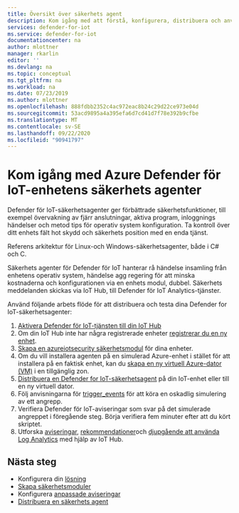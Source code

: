 ```yaml
---
title: Översikt över säkerhets agent
description: Kom igång med att förstå, konfigurera, distribuera och använda Azure Defender för IoT Security Service-agenter på dina IoT-enheter.
services: defender-for-iot
ms.service: defender-for-iot
documentationcenter: na
author: mlottner
manager: rkarlin
editor: ''
ms.devlang: na
ms.topic: conceptual
ms.tgt_pltfrm: na
ms.workload: na
ms.date: 07/23/2019
ms.author: mlottner
ms.openlocfilehash: 888fdbb2352c4ac972eac8b24c29d22ce973e04d
ms.sourcegitcommit: 53acd9895a4a395efa6d7cd41d7f78e392b9cfbe
ms.translationtype: MT
ms.contentlocale: sv-SE
ms.lasthandoff: 09/22/2020
ms.locfileid: "90941797"
---
```

# <a name="get-started-with-azure-defender-for-iot-device-security-agents"></a>Kom igång med Azure Defender för IoT-enhetens säkerhets agenter

Defender för IoT-säkerhetsagenter ger förbättrade säkerhetsfunktioner, till exempel övervakning av fjärr anslutningar, aktiva program, inloggnings händelser och metod tips för operativ system konfiguration. Ta kontroll över ditt enhets fält hot skydd och säkerhets position med en enda tjänst.

Referens arkitektur för Linux-och Windows-säkerhetsagenter, både i C# och C.

Säkerhets agenter för Defender för IoT hanterar rå händelse insamling från enhetens operativ system, händelse agg regering för att minska kostnaderna och konfigurationen via en enhets modul, dubbel. Säkerhets meddelanden skickas via IoT Hub, till Defender för IoT Analytics-tjänster.

Använd följande arbets flöde för att distribuera och testa dina Defender for IoT-säkerhetsagenter:

1. [Aktivera Defender för IoT-tjänsten till din IoT Hub](quickstart-onboard-iot-hub.md)
1. Om din IoT Hub inte har några registrerade enheter [registrerar du en ny enhet](https://docs.microsoft.com/azure/iot-accelerators/quickstart-device-simulation-deploy).
1. [Skapa en azureiotsecurity säkerhetsmodul](quickstart-create-security-twin.md) för dina enheter.
1. Om du vill installera agenten på en simulerad Azure-enhet i stället för att installera på en faktisk enhet, kan du [skapa en ny virtuell Azure-dator (VM)](https://docs.microsoft.com/azure/virtual-machines/linux/quick-create-portal) i en tillgänglig zon.
1. [Distribuera en Defender for IoT-säkerhetsagent](how-to-deploy-linux-cs.md) på din IoT-enhet eller till en ny virtuell dator.
1. Följ anvisningarna för [trigger_events](https://aka.ms/iot-security-github-trigger-events) för att köra en oskadlig simulering av ett angrepp.
1. Verifiera Defender för IoT-aviseringar som svar på det simulerade angreppet i föregående steg. Börja verifiera fem minuter efter att du kört skriptet.
1. Utforska [aviseringar](concept-security-alerts.md), [rekommendationer](concept-recommendations.md)och [djupgående att använda Log Analytics](how-to-security-data-access.md) med hjälp av IoT Hub.

## <a name="next-steps"></a>Nästa steg

- Konfigurera din [lösning](quickstart-configure-your-solution.md)
- [Skapa säkerhetsmoduler](quickstart-create-security-twin.md)
- Konfigurera [anpassade aviseringar](quickstart-create-custom-alerts.md)
- [Distribuera en säkerhets agent](how-to-deploy-agent.md)

